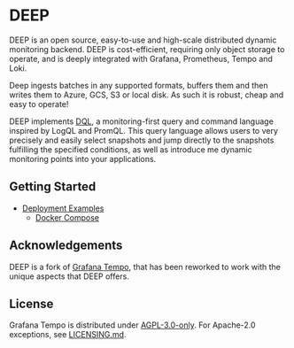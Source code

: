 # DEEP

DEEP is an open source, easy-to-use and high-scale distributed dynamic monitoring backend. DEEP is cost-efficient,
requiring only object storage to operate, and is deeply integrated with Grafana, Prometheus, Tempo and Loki.

Deep ingests batches in any supported formats, buffers them and then writes them to Azure, GCS, S3 or local disk. As
such it is robust, cheap and easy to operate!

DEEP implements [DQL](), a monitoring-first query and command language inspired by LogQL and PromQL. This query language
allows users to very precisely and easily select snapshots and jump directly to the snapshots fulfilling the specified
conditions, as well as introduce me dynamic monitoring points into your applications.

## Getting Started

- [Deployment Examples](./example)
    - [Docker Compose](./example/docker-compose)

## Acknowledgements

DEEP is a fork of [Grafana Tempo](https://github.com/grafana/tempo), that has been reworked to work with the unique aspects that DEEP offers.

## License

Grafana Tempo is distributed under [AGPL-3.0-only](LICENSE). For Apache-2.0 exceptions, see [LICENSING.md](LICENSING.md).